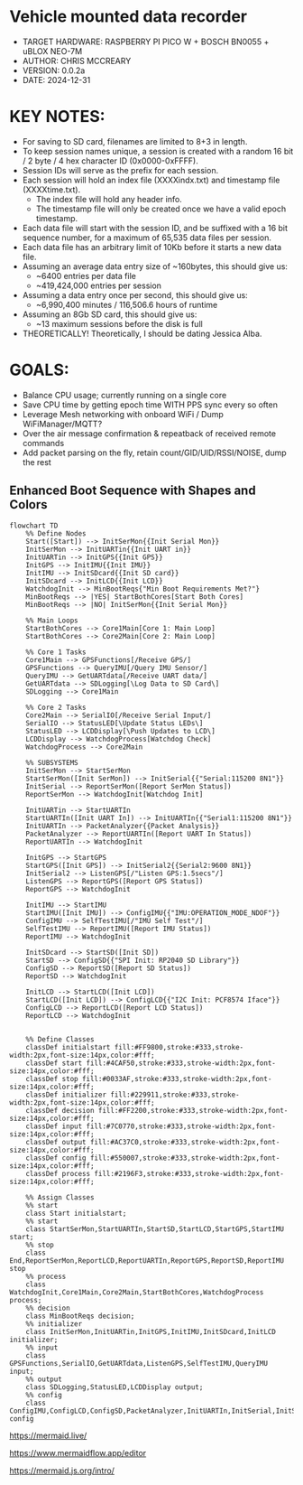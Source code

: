 # Vehicle mounted data recorder
  - TARGET HARDWARE: RASPBERRY PI PICO W + BOSCH BN0055 + uBLOX NEO-7M
  - AUTHOR: CHRIS MCCREARY
  - VERSION: 0.0.2a
  - DATE: 2024-12-31

# KEY NOTES:
  - For saving to SD card, filenames are limited to 8+3 in length.
  - To keep session names unique, a session is created with a random 16 bit / 2 byte / 4 hex character ID (0x0000-0xFFFF).
  - Session IDs will serve as the prefix for each session.
  - Each session will hold an index file (XXXXindx.txt) and timestamp file (XXXXtime.txt).
    - The index file will hold any header info.
    - The timestamp file will only be created once we have a valid epoch timestamp.
  - Each data file will start with the session ID, and be suffixed with a 16 bit sequence number, for a maximum of 65,535 data files per session.
  - Each data file has an arbitrary limit of 10Kb before it starts a new data file.
  - Assuming an average data entry size of ~160bytes, this should give us:
    - ~6400 entries per data file
    - ~419,424,000 entries per session
  - Assuming a data entry once per second, this should give us:
    - ~6,990,400 minutes / 116,506.6 hours of runtime
  - Assuming an 8Gb SD card, this should give us:
    - ~13 maximum sessions before the disk is full
  - THEORETICALLY! Theoretically, I should be dating Jessica Alba.

# GOALS:
 - Balance CPU usage; currently running on a single core
 - Save CPU time by getting epoch time WITH PPS sync every so often
 - Leverage Mesh networking with onboard WiFi / Dump WiFiManager/MQTT?
 - Over the air message confirmation & repeatback of received remote commands
 - Add packet parsing on the fly, retain count/GID/UID/RSSI/NOISE, dump the rest


## Enhanced Boot Sequence with Shapes and Colors

```mermaid
flowchart TD
    %% Define Nodes
    Start([Start]) --> InitSerMon{{Init Serial Mon}}
    InitSerMon --> InitUARTin{{Init UART in}}
    InitUARTin --> InitGPS{{Init GPS}}
    InitGPS --> InitIMU{{Init IMU}}
    InitIMU --> InitSDcard{{Init SD card}}
    InitSDcard --> InitLCD{{Init LCD}}
    WatchdogInit --> MinBootReqs{"Min Boot Requirements Met?"}
	MinBootReqs --> |YES| StartBothCores[Start Both Cores]
    MinBootReqs --> |NO| InitSerMon{{Init Serial Mon}}
	
    %% Main Loops
    StartBothCores --> Core1Main[Core 1: Main Loop]
    StartBothCores --> Core2Main[Core 2: Main Loop]

    %% Core 1 Tasks
    Core1Main --> GPSFunctions[/Receive GPS/]
    GPSFunctions --> QueryIMU[/Query IMU Sensor/]
    QueryIMU --> GetUARTdata[/Receive UART data/]
    GetUARTdata --> SDLogging[\Log Data to SD Card\]
    SDLogging --> Core1Main

    %% Core 2 Tasks
    Core2Main --> SerialIO[/Receive Serial Input/]
    SerialIO --> StatusLED[\Update Status LEDs\]
    StatusLED --> LCDDisplay[\Push Updates to LCD\]
    LCDDisplay --> WatchdogProcess[Watchdog Check]
    WatchdogProcess --> Core2Main

    %% SUBSYSTEMS
    InitSerMon --> StartSerMon
	StartSerMon([Init SerMon]) --> InitSerial{{"Serial:115200 8N1"}}
	InitSerial --> ReportSerMon([Report SerMon Status])
	ReportSerMon --> WatchdogInit[Watchdog Init]
	
    InitUARTin --> StartUARTIn
    StartUARTIn([Init UART In]) --> InitUARTIn{{"Serial1:115200 8N1"}}
    InitUARTIn --> PacketAnalyzer{{Packet Analysis}}
	PacketAnalyzer --> ReportUARTIn([Report UART In Status])
	ReportUARTIn --> WatchdogInit

    InitGPS --> StartGPS
    StartGPS([Init GPS]) --> InitSerial2{{Serial2:9600 8N1}}
	InitSerial2 --> ListenGPS[/"Listen GPS:1.5secs"/]
	ListenGPS --> ReportGPS([Report GPS Status])
	ReportGPS --> WatchdogInit

    InitIMU --> StartIMU
    StartIMU([Init IMU]) --> ConfigIMU{{"IMU:OPERATION_MODE_NDOF"}}
	ConfigIMU --> SelfTestIMU[/"IMU Self Test"/]
	SelfTestIMU --> ReportIMU([Report IMU Status])
	ReportIMU --> WatchdogInit

    InitSDcard --> StartSD([Init SD])
    StartSD --> ConfigSD{{"SPI Init: RP2040 SD Library"}}
	ConfigSD --> ReportSD([Report SD Status])
	ReportSD --> WatchdogInit

    InitLCD --> StartLCD([Init LCD])
    StartLCD([Init LCD]) --> ConfigLCD{{"I2C Init: PCF8574 Iface"}}
	ConfigLCD --> ReportLCD([Report LCD Status])
	ReportLCD --> WatchdogInit

	
    %% Define Classes
    classDef initialstart fill:#FF9800,stroke:#333,stroke-width:2px,font-size:14px,color:#fff;
    classDef start fill:#4CAF50,stroke:#333,stroke-width:2px,font-size:14px,color:#fff;
    classDef stop fill:#0033AF,stroke:#333,stroke-width:2px,font-size:14px,color:#fff;
    classDef initializer fill:#229911,stroke:#333,stroke-width:2px,font-size:14px,color:#fff;
    classDef decision fill:#FF2200,stroke:#333,stroke-width:2px,font-size:14px,color:#fff;
    classDef input fill:#7C0770,stroke:#333,stroke-width:2px,font-size:14px,color:#fff;
    classDef output fill:#AC37C0,stroke:#333,stroke-width:2px,font-size:14px,color:#fff;
    classDef config fill:#550007,stroke:#333,stroke-width:2px,font-size:14px,color:#fff;
    classDef process fill:#2196F3,stroke:#333,stroke-width:2px,font-size:14px,color:#fff;
    
    %% Assign Classes
    %% start
    class Start initialstart;
    %% start
    class StartSerMon,StartUARTIn,StartSD,StartLCD,StartGPS,StartIMU start;
    %% stop
    class End,ReportSerMon,ReportLCD,ReportUARTIn,ReportGPS,ReportSD,ReportIMU stop
    %% process
    class WatchdogInit,Core1Main,Core2Main,StartBothCores,WatchdogProcess process;
    %% decision
    class MinBootReqs decision;
    %% initializer
    class InitSerMon,InitUARTin,InitGPS,InitIMU,InitSDcard,InitLCD initializer;
    %% input
    class GPSFunctions,SerialIO,GetUARTdata,ListenGPS,SelfTestIMU,QueryIMU input;
    %% output
	class SDLogging,StatusLED,LCDDisplay output;
    %% config
    class ConfigIMU,ConfigLCD,ConfigSD,PacketAnalyzer,InitUARTIn,InitSerial,InitSerial2 config
```

https://mermaid.live/

https://www.mermaidflow.app/editor

https://mermaid.js.org/intro/

